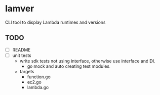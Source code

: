 # lamver
CLI tool to display Lambda runtimes and versions

## TODO

- [ ] README
- [ ] unit tests
    - write sdk tests not using interface, otherwise use interface and DI. 
      - go mock and auto creating test modules.
    - targets
      - function.go
      - ec2.go
      - lambda.go